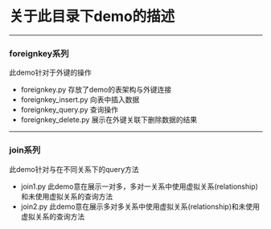 # 关于此目录下demo的描述
---

### foreignkey系列
此demo针对于外键的操作
- foreignkey.py 存放了demo的表架构与外键连接
- foreignkey_insert.py 向表中插入数据
- foreignkey_query.py 查询操作
- foreignkey_delete.py 展示在外键关联下删除数据的结果

---

### join系列
此demo针对与在不同关系下的query方法
- join1.py 此demo意在展示一对多，多对一关系中使用虚拟关系(relationship)和未使用虚拟关系的查询方法
- join2.py 此demo意在展示多对多关系中使用虚拟关系(relationship)和未使用虚拟关系的查询方法
